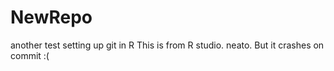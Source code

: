 # NewRepo
another test setting up git in R
This is from R studio. neato. But it crashes on commit :(
